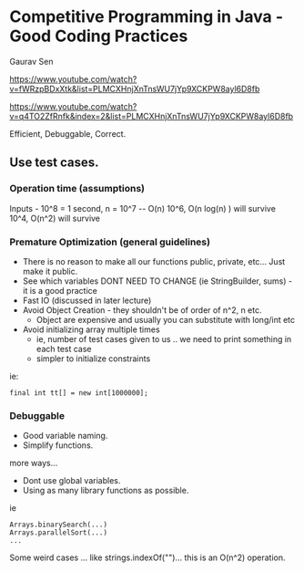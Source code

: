 # Competitive Programming in Java - Good Coding Practices

Gaurav Sen

https://www.youtube.com/watch?v=fWRzpBDxXtk&list=PLMCXHnjXnTnsWU7jYp9XCKPW8ayl6D8fb

https://www.youtube.com/watch?v=q4TO2ZfRnfk&index=2&list=PLMCXHnjXnTnsWU7jYp9XCKPW8ayl6D8fb


Efficient, Debuggable, Correct.

## Use test cases.

### Operation time (assumptions)

Inputs - 
10^8 = 1 second, n = 10^7 -- O(n)
10^6, O(n log(n) ) will survive
10^4, O(n^2) will survive

### Premature Optimization (general guidelines)

- There is no reason to make all our functions public, private, etc... Just make it public.
- See which variables DONT NEED TO CHANGE (ie StringBuilder, sums) - it is a good practice
- Fast IO (discussed in later lecture)
- Avoid Object Creation - they shouldn't be of order of n^2, n etc.
	- Object are expensive and usually you can substitute with long/int etc
- Avoid initializing array multiple times
	- ie, number of test cases given to us .. we need to print something in each test case
	- simpler to initialize constraints 

ie: 
```
final int tt[] = new int[1000000];
```

### Debuggable

- Good variable naming.
- Simplify functions.

more ways...

- Dont use global variables.
- Using as many library functions as possible.

ie
```
Arrays.binarySearch(...)
Arrays.parallelSort(...)
...

```

Some weird cases ... like strings.indexOf("")... this is an O(n^2) operation.














